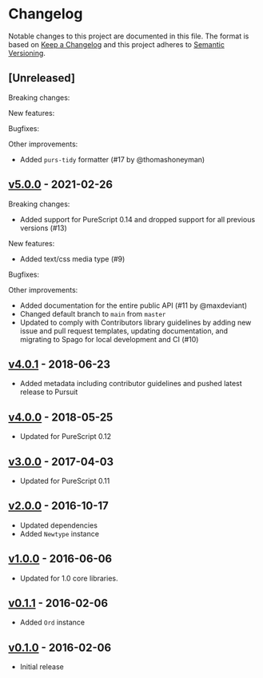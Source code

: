 # Changelog

Notable changes to this project are documented in this file. The format is based on [Keep a Changelog](https://keepachangelog.com/en/1.0.0/) and this project adheres to [Semantic Versioning](https://semver.org/spec/v2.0.0.html).

## [Unreleased]

Breaking changes:

New features:

Bugfixes:

Other improvements:
- Added `purs-tidy` formatter (#17 by @thomashoneyman)

## [v5.0.0](https://github.com/purescript-contrib/purescript-media-types/releases/tag/v5.0.0) - 2021-02-26

Breaking changes:

- Added support for PureScript 0.14 and dropped support for all previous versions (#13)

New features:
- Added text/css media type (#9)

Bugfixes:

Other improvements:

- Added documentation for the entire public API (#11 by @maxdeviant)
- Changed default branch to `main` from `master`
- Updated to comply with Contributors library guidelines by adding new issue and pull request templates, updating documentation, and migrating to Spago for local development and CI (#10)

## [v4.0.1](https://github.com/purescript-contrib/purescript-media-types/releases/tag/v4.0.1) - 2018-06-23

- Added metadata including contributor guidelines and pushed latest release to Pursuit

## [v4.0.0](https://github.com/purescript-contrib/purescript-media-types/releases/tag/v4.0.0) - 2018-05-25

- Updated for PureScript 0.12

## [v3.0.0](https://github.com/purescript-contrib/purescript-media-types/releases/tag/v3.0.0) - 2017-04-03

- Updated for PureScript 0.11

## [v2.0.0](https://github.com/purescript-contrib/purescript-media-types/releases/tag/v2.0.0) - 2016-10-17

- Updated dependencies
- Added `Newtype` instance

## [v1.0.0](https://github.com/purescript-contrib/purescript-media-types/releases/tag/v1.0.0) - 2016-06-06

- Updated for 1.0 core libraries.

## [v0.1.1](https://github.com/purescript-contrib/purescript-media-types/releases/tag/v0.1.1) - 2016-02-06

- Added `Ord` instance

## [v0.1.0](https://github.com/purescript-contrib/purescript-media-types/releases/tag/v0.1.0) - 2016-02-06

- Initial release
